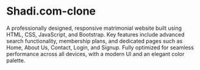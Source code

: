 # Shadi.com-clone
A professionally designed, responsive matrimonial website built using HTML, CSS, JavaScript, and Bootstrap.
Key features include advanced search functionality, membership plans, and dedicated pages such as Home, About Us, Contact, Login, and Signup.
Fully optimized for seamless performance across all devices, with a modern UI and an elegant color palette.
